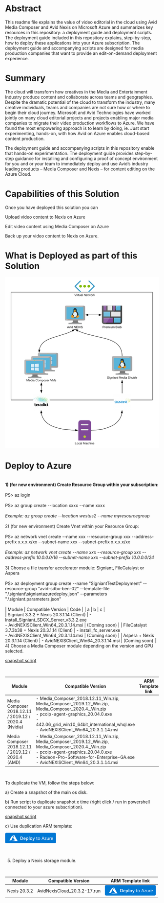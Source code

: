 # Abstract

This readme file explains the value of video editorial in the cloud using Avid Media Composer and Avid Nexis on Microsoft Azure and summarizes key resources in this repository: a deployment guide and deployment scripts. The deployment guide included in this repository explains, step-by-step, how to deploy these applications into your Azure subscription.  The deployment guide and accompanying scripts are designed for media production companies that want to provide an edit-on-demand deployment experience.

# Summary

The cloud will transform how creatives in the Media and Entertainment Industry produce content and collaborate across teams and geographies.  Despite the dramatic potential of the cloud to transform the industry, many creative individuals, teams and companies are not sure how or where to begin their cloud journey.  Microsoft and Avid Technologies have worked jointly on many cloud editorial projects and projects enabling major media companies to migrate their video production workflows to Azure.  We have found the most empowering approach is to learn by doing, ie. Just start experimenting, hands-on, with how Avid on Azure enables cloud-based content production.

The deployment guide and accompanying scripts in this repository enable that hands-on experimentation.  The deployment guide provides step-by-step guidance for installing and configuring a proof of concept environment for you and or your team to immediately deploy and use Avid’s industry leading products – Media Composer and Nexis – for content editing on the Azure Cloud.

# Capabilities of this Solution

Once you have deployed this solution you can

Upload video content to Nexis on Azure

Edit video content using Media Composer on Azure

Back up your video content to Nexis on Azure.

# What is Deployed as part of this Solution

<img src="./diagram.png" />

# Deploy to Azure
<br />
<b> 1) (for new environment) Create Resource Group within your subscription: </b>
<br />
<br />
PS> az login
<br />
<br />
PS> az group create --location xxxx --name xxxx
<br />
<br />
<i>Exemple: az group create --location westus2 --name myresourcegroup</i>
<br />
<br />
2) (for new environment) Create Vnet within your Resource Group:
<br />
<br />
PS> az network vnet create --name xxx --resource-group xxx --address-prefix x.x.x.x/xx --subnet-name xxx --subnet-prefix x.x.x.x/xx
<br />
<br />
<i>Exemple: az network vnet create --name xxx --resource-group xxx --address-prefix 10.0.0.0/16 --subnet-name xxx --subnet-prefix 10.0.0.0/24</i>
<br />
<br />
3) Choose a file transfer accelerator module: Signiant, FileCatalyst or Aspera
<br />
<br />
PS> az deployment group create --name "SigniantTestDeployment" --resource-group "avid-sdbx-ben-02" --template-file ".\signiant\signiantazuredeploy.json" --parameters ".\signiant.parameters.json"
<br />
<br />
| Module | Compatible Version | Code |
| a | b | c |
<br />
| Signiant 3.3.2 + Nexis 20.3.1.14 (Client) | - Install_Signiant_SDCX_Server_v3.3.2.exe <br /> - AvidNEXISClient_Win64_20.3.1.14.msi | (Coming soon)  |
| FileCatalyst 3.7.3b38 + Nexis 20.3.1.14 (Client) | - install_fc_server.exe <br /> - AvidNEXISClient_Win64_20.3.1.14.msi | (Coming soon) |
| Aspera + Nexis 20.3.1.14 (Client) | - AvidNEXISClient_Win64_20.3.1.14.msi | (Coming soon) |
<br />
4) Choose a Media Composer module depending on the version and GPU selected.

[snapshot script](signiant/signiantazuredeploy.json)

<br />

| Module | Compatible Version | ARM Template link |
| ------ | ------------------ | ----------------- |
| Media Composer 2018.12.11 / 2019.12 / 2020.4 (Nvidia) | - Media_Composer_2018.12.11_Win.zip, Media_Composer_2019.12_Win.zip, Media_Composer_2020.4._Win.zip <br /> - pcoip-agent-graphics_20.04.0.exe <br /> - 442.06_grid_win10_64bit_international_whql.exe <br /> - AvidNEXISClient_Win64_20.3.1.14.msi |  |
| Media Composer 2018.12.11 / 2019.12 / 2020.4 (AMD) | - Media_Composer_2018.12.11_Win.zip, Media_Composer_2019.12_Win.zip, Media_Composer_2020.4._Win.zip <br /> - pcoip-agent-graphics_20.04.0.exe <br /> - Radeon-Pro-Software-for-Enterprise-GA.exe <br /> - AvidNEXISClient_Win64_20.3.1.14.msi |  |

<br />

To duplicate the VM, follow the steps below:

a) Create a snapshot of the main os disk. <br />

b) Run script to duplicate snapshot x time (right click / run in powershell connected to your azure subscription). <br />

[snapshot script](scripts/create_disk_from_snapshot.ps1)

c) Use duplication ARM template: 

<a href="https://portal.azure.com/#create/Microsoft.Template/uri/https%3A%2F%2Fraw.githubusercontent.com%2Favid-technology%2FVideoEditorialInTheCloud%2Fmaster%2FAvid_Edit_In_The_Cloud_Arm%2Fmediacomposer%2Fmediacomposercloning.json" target="_blank"><img src="https://raw.githubusercontent.com/Azure/azure-quickstart-templates/master/1-CONTRIBUTION-GUIDE/images/deploytoazure.png" /></a>

<br />

5) Deploy a Nexis storage module.

<br />

| Module | Compatible Version | ARM Template link |
| ------ | ------------------ | ----------------- |
| Nexis 20.3.2 | AvidNexisCloud_20.3.2-17.run | <a href="https://portal.azure.com/#create/Microsoft.Template/uri/https%3A%2F%2Fssengreleng.blob.core.windows.net%2Fnexisgold%2F20.3.2%2FAzureProvisioning%2Fnexis.nearline%2Fazuredeploy.json" target="_blank"><img src="https://raw.githubusercontent.com/Azure/azure-quickstart-templates/master/1-CONTRIBUTION-GUIDE/images/deploytoazure.png" /></a> |

<br />